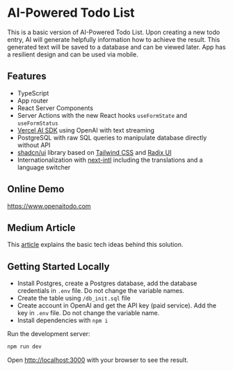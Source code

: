 # AI-Powered Todo List

This is a basic version of AI-Powered Todo List. 
Upon creating a new todo entry, AI will generate helpfully information how to achieve the result.
This generated text will be saved to a database and can be viewed later. 
App has a resilient design and can be used via mobile.

## Features

- TypeScript
- App router
- React Server Components
- Server Actions with the new React hooks `useFormState` and `useFormStatus`
- [Vercel AI SDK](https://sdk.vercel.ai/docs/introduction) using OpenAI with text streaming
- PostgreSQL with raw SQL queries to manipulate database directly without API
- [shadcn/ui](https://ui.shadcn.com/) library based on [Tailwind CSS](https://tailwindcss.com/)  and [Radix UI](https://www.radix-ui.com/)
- Internationalization with [next-intl](https://next-intl-docs.vercel.app/) including the translations and a language switcher


## Online Demo
https://www.openaitodo.com

## Medium Article
This [article](https://medium.com/javascript-in-plain-english/using-enterprise-react-stack-to-build-ai-powered-applications-in-2024-25-b89d1de4b985) explains the basic tech ideas behind this solution.

## Getting Started Locally

- Install Postgres, create a Postgres database, add the database credentials in `.env` file.  Do not change the variable names.
- Create the table using `/db_init.sql` file
- Create account in OpenAI and get the API key (paid service). Add the key in `.env` file. Do not change the variable name.
- Install dependencies with `npm i`

Run the development server:

```bash
npm run dev
```

Open [http://localhost:3000](http://localhost:3000) with your browser to see the result.



